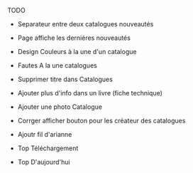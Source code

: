 TODO 

* Separateur entre deux catalogues nouveautés
* Page affiche les derniéres nouveautés
* Design Couleurs à la une d'un catalogue
* Fautes A la une catalogues
* Supprimer titre dans Catalogues

* Ajouter plus d'info dans un livre (fiche technique)
* Ajouter une photo Catalogue
* Corrger afficher bouton pour les créateur des catalogues
* Ajoutr fil d'arianne
* Top Téléchargement
* Top D'aujourd'hui 
 